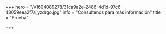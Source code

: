 +++
hero = "/v1604089278/31ca9a2e-2486-4d1d-97c6-43059eea2f7a_yzdrgo.jpg"
info = "Consultenos para más información"
title = "Prueba"

+++
